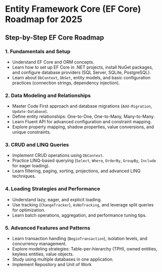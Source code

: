 # Entity Framework Core (EF Core) Roadmap for 2025

## Step-by-Step EF Core Roadmap

### 1. Fundamentals and Setup
- Understand EF Core and ORM concepts.
- Learn how to set up EF Core in .NET projects, install NuGet packages, and configure database providers (SQL Server, SQLite, PostgreSQL).
- Learn about `DbContext`, `DbSet`, entity models, and basic configuration practices (connection strings, dependency injection).

### 2. Data Modeling and Relationships
- Master Code First approach and database migrations (`Add-Migration`, `Update-Database`).
- Define entity relationships: One-to-One, One-to-Many, Many-to-Many.
- Learn Fluent API for advanced configuration and constraint mapping.
- Explore property mapping, shadow properties, value conversions, and unique constraints.

### 3. CRUD and LINQ Queries
- Implement CRUD operations using `DbContext`.
- Practice LINQ-based querying (`Select`, `Where`, `OrderBy`, `GroupBy`, `Include` for eager loading).
- Learn filtering, paging, sorting, projections, and advanced LINQ techniques.

### 4. Loading Strategies and Performance
- Understand lazy, eager, and explicit loading.
- Use tracking (`ChangeTracker`), `AsNoTracking`, and leverage split queries for optimization.
- Learn batch operations, aggregation, and performance tuning tips.

### 5. Advanced Features and Patterns
- Learn transaction handling (`BeginTransaction`), isolation levels, and concurrency management.
- Explore modeling strategies: Table-per-hierarchy (TPH), owned entities, keyless entities, value objects.
- Study using multiple databases in one application.
- Implement Repository and Unit of Work
